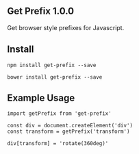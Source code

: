 Get Prefix 1.0.0
----------------

Get browser style prefixes for Javascript.

Install
-------

`npm install get-prefix --save`

`bower install get-prefix --save`

Example Usage
-------------

    import getPrefix from 'get-prefix'

    const div = document.createElement('div')
    const transform = getPrefix('transform')

    div[transform] = 'rotate(360deg)'
